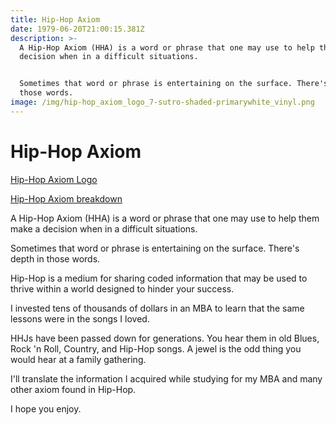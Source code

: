 ```yaml
---
title: Hip-Hop Axiom
date: 1979-06-20T21:00:15.381Z
description: >-
  A Hip-Hop Axiom (HHA) is a word or phrase that one may use to help them make a
  decision when in a difficult situations.


  Sometimes that word or phrase is entertaining on the surface. There's depth in
  those words.
image: /img/hip-hop_axiom_logo_7-sutro-shaded-primarywhite_vinyl.png
---
```

# Hip-Hop Axiom

[Hip-Hop Axiom Logo](https://res.cloudinary.com/devdash54321/image/upload/v1570645692/hip-hop-axiom/hip-hop_axiom_logowhite_text.png)

[Hip-Hop Axiom breakdown](https://res.cloudinary.com/devdash54321/image/upload/v1561702646/hip-hop_jewels_axioms_categories_breakdown.png)

A Hip-Hop Axiom (HHA) is a word or phrase that one may use to help them make a decision when in a difficult situations.

Sometimes that word or phrase is entertaining on the surface. There's depth in those words.

Hip-Hop is a medium for sharing coded information that may be used to thrive within a world designed to hinder your success.

I invested tens of thousands of dollars in an MBA to learn that the same lessons were in the songs I loved.

HHJs have been passed down for generations. You hear them in old Blues, Rock 'n Roll, Country, and Hip-Hop songs. A jewel is the odd thing you would hear at a family gathering.

I'll translate the information I acquired while studying for my MBA and many other axiom found in Hip-Hop.

I hope you enjoy.
